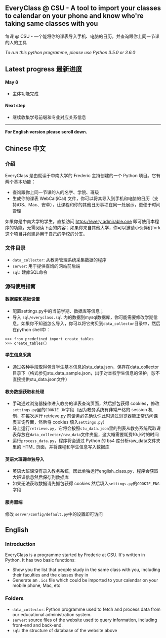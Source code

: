 ## EveryClass @ CSU - A tool to import your classes to calendar on your phone and know who're taking same classes with you
每课 @ CSU - 一个能将你的课表导入手机、电脑的日历，并查询跟你上同一节课的人的工具

*To run this python programme, please use Python 3.5.0 or 3.6.0*

## Latest progress 最新进度

#### May 8
- 主体功能完成

#### Next step
- 继续收集学号前缀和专业对应关系信息


----
**For English version please scroll down.**


## Chinese 中文

### 介绍
EveryClass 是由就读于中南大学的 Frederic 主持创建的一个 Python 项目。它有两个基本功能：
- 查询跟你上同一节课的人的名字、学院、班级
- 生成你的课表 WebCal(iCal) 文件，你可以将其导入到手机和电脑的日历（支持iOS、Mac、安卓），让课程和你的其他日历事项在同一处展示，更便于时间管理

如果你是中南大学的学生，直接访问 https://every.admirable.one 即可使用本程序的功能，无需阅读下面的内容；如果你来自其他大学，你可以邀请小伙伴们fork这个项目并创建适用于自己的学校的分支。

### 文件目录
- `data_collector`: 从教务管理系统采集数据的程序
- `server`: 用于提供查询的网站前后端
- `sql`: 建库SQL命令


### 源码使用指南


#### 数据库和基础设置
- 配置settings.py中的当前学期、数据库等信息；
- 导入 `sql/everyclass.sql` 内的数据到mysql数据库，你可能需要修改学期信息。如果你不知道怎么导入，你可以将它拷贝到`data_collector`目录中，然后在python shell中：
```
>>> from predefined import create_tables
>>> create_tables()
```

#### 学生信息采集
- 通过各种手段取得包含学生基本信息的stu_data.json，保存在data_collector目录下（格式参见stu_data_sample.json，出于对本校学生信息的保护，恕不直接提供stu_data.json文件）

#### 教务数据获取和处理
- 手动通过浏览器操作进入教务的课表查询页面，然后抓包获得 cookies，修改`settings.py`里的`COOKIE_JW`字段（因为教务系统有非常严格的 session 机制，在每次运行 retrieve.py 前请务必先确认你此时通过浏览器能正常访问课表查询界面，然后将 cookies 填入`settings.py`）
- 马上运行`retrieve.py`，它将会按照`stu_data.json`里的列表从教务系统爬取课表存放在`data_collector/raw_data`文件夹里，这大概需要耗费10小时的时间
- 运行`process_data.py`，程序将会通过 Python 的 bs4 库分析raw_data文件夹里的 HTML 页面，并将课程和学生信息写入数据库

#### 英语大班课单独导入
- 英语大班课没有录入教务系统，因此单独运行english_class.py，程序会获取大班课信息然后保存到数据库
- 如果无法获取数据请先抓包获得 cookies 然后填入`settings.py`的`COOKIE_ENG`字段

#### 服务器端
修改 `server/config/default.py`中的设置即可访问





## English

### Introduction
EveryClass is a programme started by Frederic at CSU. It's written in Python. It has two basic functions:
- Show you the list that people study in the same class with you, including their faculties and the classes they in
- Generate an `.ics` file which could be imported to your calendar on your mobile phone, Mac, etc


### Folders
- `data_collector`: Python programme used to fetch and process data from our educational administration system.
- `server`: source files of the website used to query information, including front-end and back-end.
- `sql`: the structure of database of the website above